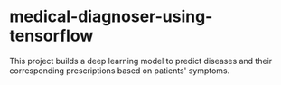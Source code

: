 # medical-diagnoser-using-tensorflow
This project builds a deep learning model to predict diseases and their corresponding prescriptions based on patients' symptoms.
